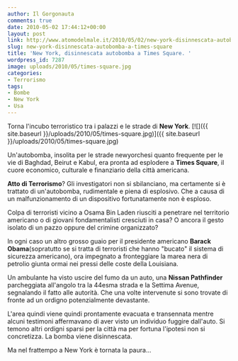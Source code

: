 ```yaml
---
author: Il Gorgonauta
comments: true
date: 2010-05-02 17:44:12+00:00
layout: post
link: http://www.atomodelmale.it/2010/05/02/new-york-disinnescata-autobomba-a-times-square/
slug: new-york-disinnescata-autobomba-a-times-square
title: 'New York, disinnescata autobomba a Times Square. '
wordpress_id: 7287
image: uploads/2010/05/times-square.jpg
categories:
- Terrorismo
tags:
- Bombe
- New York
- Usa
---
```


Torna l'incubo terroristico tra i palazzi e le strade di **New York**. [![]({{ site.baseurl }}/uploads/2010/05/times-square.jpg)]({{ site.baseurl }}/uploads/2010/05/times-square.jpg)

Un'autobomba, insolita per le strade newyorchesi quanto frequente per le vie di Baghdad, Beirut e Kabul, era pronta ad esplodere a **Times Square**, il cuore economico, culturale e finanziario della città americana.

**Atto di Terrorismo**? Gli investigatori non si sbilanciano, ma certamente si è trattato di un'autobomba, rudimentale e piena di esplosivo. Che a causa di un malfunzionamento di un dispositivo fortunatamente non è esploso.

Colpa di terroristi vicino a Osama Bin Laden riusciti a penetrare nel territorio americano o di giovani fondamentalisti cresciuti in casa? O ancora il gesto isolato di un pazzo oppure del crimine organizzato?

In ogni caso un altro grosso guaio per il presidente americano **Barack Obama**(sopratutto se si tratta di terroristi che hanno "bucato" il sistema di sicurezza americano), ora impegnato a fronteggiare la marea nera di petrolio giunta ormai nei pressi delle coste della Louisiana.

Un ambulante ha visto uscire del fumo da un auto, una **Nissan Pathfinder** parcheggiata all'angolo tra la 44esma strada e la Settima Avenue, segnalando il fatto alle autorità. Che una volte intervenute si sono trovate di fronte ad un ordigno potenzialmente devastante.

L'area quindi viene quindi prontamente evacuata e transennata mentre alcuni testimoni affermavano di aver visto un individuo fuggire dall'auto. Si temono altri ordigni sparsi per la città ma per fortuna l'ipotesi non si concretizza. La bomba viene disinnescata.

Ma nel frattempo a New York è tornata la paura...
